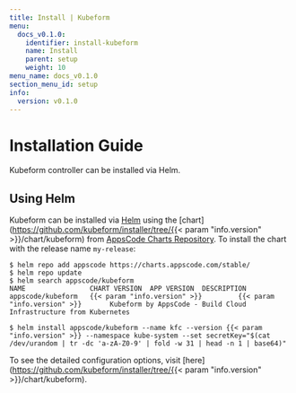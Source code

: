 ```yaml
---
title: Install | Kubeform
menu:
  docs_v0.1.0:
    identifier: install-kubeform
    name: Install
    parent: setup
    weight: 10
menu_name: docs_v0.1.0
section_menu_id: setup
info:
  version: v0.1.0
---
```


# Installation Guide

Kubeform controller can be installed via Helm.

## Using Helm
Kubeform can be installed via [Helm](https://helm.sh/) using the [chart](https://github.com/kubeform/installer/tree/{{< param "info.version" >}}/chart/kubeform) from [AppsCode Charts Repository](https://github.com/appscode/charts). To install the chart with the release name `my-release`:

```console
$ helm repo add appscode https://charts.appscode.com/stable/
$ helm repo update
$ helm search appscode/kubeform
NAME                CHART VERSION  APP VERSION  DESCRIPTION
appscode/kubeform   {{< param "info.version" >}}         {{< param "info.version" >}}       Kubeform by AppsCode - Build Cloud Infrastructure from Kubernetes

$ helm install appscode/kubeform --name kfc --version {{< param "info.version" >}} --namespace kube-system --set secretKey="$(cat /dev/urandom | tr -dc 'a-zA-Z0-9' | fold -w 31 | head -n 1 | base64)"
```

To see the detailed configuration options, visit [here](https://github.com/kubeform/installer/tree/{{< param "info.version" >}}/chart/kubeform).
